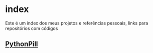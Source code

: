 # index

Este é um index dos meus projetos e referências pessoais, links para reposítórios com códigos

## [PythonPill](https://github.com/KennedyRMenezes/PythonPills/)
